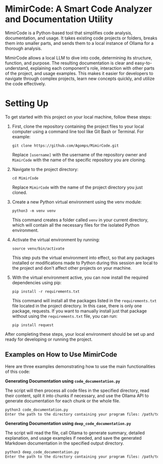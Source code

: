 # MimirCode: A Smart Code Analyzer and Documentation Utility

MimirCode is a Python-based tool that simplifies code analysis, documentation, and usage. It takes existing code projects or folders, breaks them into smaller parts, and sends them to a local instance of Ollama for a thorough analysis. 

MimirCode allows a local LLM to dive into code, determining its structure, function, and purpose. The resulting documentation is clear and easy-to-understand, explaining each component's role, interaction with other parts of the project, and usage examples. This makes it easier for developers to navigate through complex projects, learn new concepts quickly, and utilize the code effectively.

# Setting Up
To get started with this project on your local machine, follow these steps:

1. First, clone the repository containing the project files to your local computer using a command line tool like Git Bash or Terminal. For example:
   ```
   git clone https://github.com/Agomps/MimirCode.git
   ```
   Replace `[username]` with the username of the repository owner and `MimirCode` with the name of the specific repository you are cloning.

2. Navigate to the project directory:
   ```
   cd MimirCode
   ```
   Replace `MimirCode` with the name of the project directory you just cloned.

3. Create a new Python virtual environment using the venv module:
   ```
   python3 -m venv venv
   ```
   This command creates a folder called `venv` in your current directory, which will contain all the necessary files for the isolated Python environment.

4. Activate the virtual environment by running:
   ```
   source venv/bin/activate
   ```
   This step puts the virtual environment into effect, so that any packages installed or modifications made to Python during this session are local to the project and don't affect other projects on your machine.

5. With the virtual environment active, you can now install the required dependencies using pip:
   ```
   pip install -r requirements.txt
   ```
   This command will install all the packages listed in the `requirements.txt` file located in the project directory. In this case, there is only one package, requests. If you want to manually install just that package without using the `requirements.txt` file, you can run:
   ```
   pip install request
   ```

After completing these steps, your local environment should be set up and ready for developing or running the project.

## Examples on How to Use MimirCode

Here are three examples demonstrating how to use the main functionalities of this code:

**Generating Documentation using `code_documentation.py`**

   The script will then process all code files in the specified directory, read their content, split it into chunks if necessary, and use the Ollama API to generate documentation for each chunk or the whole file.


```bash
python3 code_documentation.py
Enter the path to the directory containing your program files: /path/to/your/project
```


**Generating Documentation using `deep_code_documentation.py`**

The script will read the file, call Ollama to generate summary, detailed explanation, and usage examples if needed, and save the generated Markdown documentation in the specified output directory.

   ```bash
   python3 deep_code_documentation.py
   Enter the path to the directory containing your program files: /path/to/your/project
   ```

